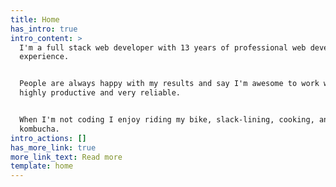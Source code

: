 ```yaml
---
title: Home
has_intro: true
intro_content: >
  I'm a full stack web developer with 13 years of professional web development
  experience.


  People are always happy with my results and say I'm awesome to work with,
  highly productive and very reliable.


  When I'm not coding I enjoy riding my bike, slack-lining, cooking, and making
  kombucha.
intro_actions: []
has_more_link: true
more_link_text: Read more
template: home
---
```

